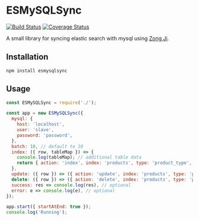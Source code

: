 # ESMySQLSync

[![Build Status](https://travis-ci.org/mengkheang/esmysqlsync.svg?branch=master)](https://travis-ci.org/mengkheang/esmysqlsync)
[![Coverage Status](https://coveralls.io/repos/github/mengkheang/esmysqlsync/badge.svg?branch=master)](https://coveralls.io/github/mengkheang/esmysqlsync?branch=master)

A small library for syncing elastic search with mysql using [Zong Ji](https://github.com/nevill/zongji).

## Installation

`npm install esmysqlsync`

## Usage

```javascript
const ESMySQLSync = require('./');

const app = new ESMySQLSync({
  mysql: {
    host: 'localhost',
    user: 'slave',
    password: 'password',
  },
  batch: 10, // default to 10
  index: ({ row, tableMap }) => {
    console.log(tableMap); // additional table data
    return { action: 'index', index: 'products', type: 'product_type', id: row.id, body: row };
  },
  update: ({ row }) => ({ action: 'update', index: 'products', type: 'product_type', id: row.after.id, body: row.after }),
  delete: ({ row }) => ({ action: 'delete', index: 'products', type: 'product_type', id: row.id }),
  success: res => console.log(res), // optional
  error: e => console.log(e), // optional
});

app.start({ startAtEnd: true });
console.log('Running');
```